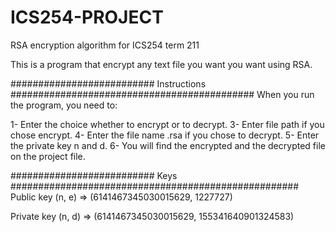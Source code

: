 # ICS254-PROJECT
RSA encryption algorithm for ICS254 term 211

This is a program that encrypt any text file you want you want using RSA.

########################## Instructions ############################################
When you run the program, you need to:

1-	Enter the choice whether to encrypt or to decrypt.
3- 	Enter file path if you chose encrypt.
4-	Enter the file name .rsa if you chose to decrypt.
5-	Enter the private key n and d.
6-	You will find the encrypted and the decrypted file on the project file.


########################## Keys ####################################################
Public key (n, e) => (6141467345030015629, 1227727)

Private key (n, d) => (6141467345030015629, 155341640901324583)
